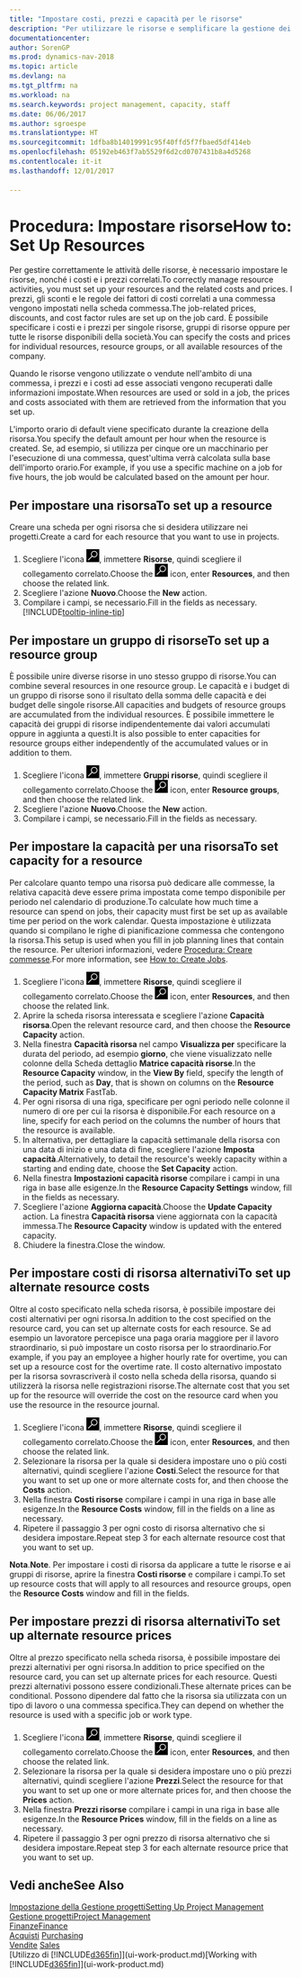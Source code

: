 ```yaml
---
title: "Impostare costi, prezzi e capacità per le risorse"
description: "Per utilizzare le risorse e semplificare la gestione dei progetti, specificare i costi e i prezzi per le singole risorse o i gruppi di risorse e impostare la capacità della risorsa."
documentationcenter: 
author: SorenGP
ms.prod: dynamics-nav-2018
ms.topic: article
ms.devlang: na
ms.tgt_pltfrm: na
ms.workload: na
ms.search.keywords: project management, capacity, staff
ms.date: 06/06/2017
ms.author: sgroespe
ms.translationtype: HT
ms.sourcegitcommit: 1dfba8b14019991c95f40ffd5f7fbaed5df414eb
ms.openlocfilehash: 05192eb463f7ab5529f6d2cd0707431b8a4d5268
ms.contentlocale: it-it
ms.lasthandoff: 12/01/2017

---
```

# <a name="how-to-set-up-resources"></a><span data-ttu-id="3f42a-103">Procedura: Impostare risorse</span><span class="sxs-lookup"><span data-stu-id="3f42a-103">How to: Set Up Resources</span></span>
<span data-ttu-id="3f42a-104">Per gestire correttamente le attività delle risorse, è necessario impostare le risorse, nonché i costi e i prezzi correlati.</span><span class="sxs-lookup"><span data-stu-id="3f42a-104">To correctly manage resource activities, you must set up your resources and the related costs and prices.</span></span> <span data-ttu-id="3f42a-105">I prezzi, gli sconti e le regole dei fattori di costi correlati a una commessa vengono impostati nella scheda commessa.</span><span class="sxs-lookup"><span data-stu-id="3f42a-105">The job-related prices, discounts, and cost factor rules are set up on the job card.</span></span> <span data-ttu-id="3f42a-106">È possibile specificare i costi e i prezzi per singole risorse, gruppi di risorse oppure per tutte le risorse disponibili della società.</span><span class="sxs-lookup"><span data-stu-id="3f42a-106">You can specify the costs and prices for individual resources, resource groups, or all available resources of the company.</span></span>

<span data-ttu-id="3f42a-107">Quando le risorse vengono utilizzate o vendute nell'ambito di una commessa, i prezzi e i costi ad esse associati vengono recuperati dalle informazioni impostate.</span><span class="sxs-lookup"><span data-stu-id="3f42a-107">When resources are used or sold in a job, the prices and costs associated with them are retrieved from the information that you set up.</span></span>

<span data-ttu-id="3f42a-108">L'importo orario di default viene specificato durante la creazione della risorsa.</span><span class="sxs-lookup"><span data-stu-id="3f42a-108">You specify the default amount per hour when the resource is created.</span></span> <span data-ttu-id="3f42a-109">Se, ad esempio, si utilizza per cinque ore un macchinario per l'esecuzione di una commessa, quest'ultima verrà calcolata sulla base dell'importo orario.</span><span class="sxs-lookup"><span data-stu-id="3f42a-109">For example, if you use a specific machine on a job for five hours, the job would be calculated based on the amount per hour.</span></span>

## <a name="to-set-up-a-resource"></a><span data-ttu-id="3f42a-110">Per impostare una risorsa</span><span class="sxs-lookup"><span data-stu-id="3f42a-110">To set up a resource</span></span>
<span data-ttu-id="3f42a-111">Creare una scheda per ogni risorsa che si desidera utilizzare nei progetti.</span><span class="sxs-lookup"><span data-stu-id="3f42a-111">Create a card for each resource that you want to use in projects.</span></span>

1. <span data-ttu-id="3f42a-112">Scegliere l'icona ![Cerca pagina o report](media/ui-search/search_small.png "icona Cerca pagina o report"), immettere **Risorse**, quindi scegliere il collegamento correlato.</span><span class="sxs-lookup"><span data-stu-id="3f42a-112">Choose the ![Search for Page or Report](media/ui-search/search_small.png "Search for Page or Report icon") icon, enter **Resources**, and then choose the related link.</span></span>
2. <span data-ttu-id="3f42a-113">Scegliere l'azione **Nuovo**.</span><span class="sxs-lookup"><span data-stu-id="3f42a-113">Choose the **New** action.</span></span>
3. <span data-ttu-id="3f42a-114">Compilare i campi, se necessario.</span><span class="sxs-lookup"><span data-stu-id="3f42a-114">Fill in the fields as necessary.</span></span> [!INCLUDE[tooltip-inline-tip](includes/tooltip-inline-tip_md.md)]  

## <a name="to-set-up-a-resource-group"></a><span data-ttu-id="3f42a-115">Per impostare un gruppo di risorse</span><span class="sxs-lookup"><span data-stu-id="3f42a-115">To set up a resource group</span></span>
<span data-ttu-id="3f42a-116">È possibile unire diverse risorse in uno stesso gruppo di risorse.</span><span class="sxs-lookup"><span data-stu-id="3f42a-116">You can combine several resources in one resource group.</span></span> <span data-ttu-id="3f42a-117">Le capacità e i budget di un gruppo di risorse sono il risultato della somma delle capacità e dei budget delle singole risorse.</span><span class="sxs-lookup"><span data-stu-id="3f42a-117">All capacities and budgets of resource groups are accumulated from the individual resources.</span></span> <span data-ttu-id="3f42a-118">È possibile immettere le capacità dei gruppi di risorse indipendentemente dai valori accumulati oppure in aggiunta a questi.</span><span class="sxs-lookup"><span data-stu-id="3f42a-118">It is also possible to enter capacities for resource groups either independently of the accumulated values or in addition to them.</span></span>

1. <span data-ttu-id="3f42a-119">Scegliere l'icona ![Cerca pagina o report](media/ui-search/search_small.png "icona Cerca pagina o report"), immettere **Gruppi risorse**, quindi scegliere il collegamento correlato.</span><span class="sxs-lookup"><span data-stu-id="3f42a-119">Choose the ![Search for Page or Report](media/ui-search/search_small.png "Search for Page or Report icon") icon, enter **Resource groups**, and then choose the related link.</span></span>
2. <span data-ttu-id="3f42a-120">Scegliere l'azione **Nuovo**.</span><span class="sxs-lookup"><span data-stu-id="3f42a-120">Choose the **New** action.</span></span>
3. <span data-ttu-id="3f42a-121">Compilare i campi, se necessario.</span><span class="sxs-lookup"><span data-stu-id="3f42a-121">Fill in the fields as necessary.</span></span>

## <a name="to-set-capacity-for-a-resource"></a><span data-ttu-id="3f42a-122">Per impostare la capacità per una risorsa</span><span class="sxs-lookup"><span data-stu-id="3f42a-122">To set capacity for a resource</span></span>
<span data-ttu-id="3f42a-123">Per calcolare quanto tempo una risorsa può dedicare alle commesse, la relativa capacità deve essere prima impostata come tempo disponibile per periodo nel calendario di produzione.</span><span class="sxs-lookup"><span data-stu-id="3f42a-123">To calculate how much time a resource can spend on jobs, their capacity must first be set up as available time per period on the work calendar.</span></span> <span data-ttu-id="3f42a-124">Questa impostazione è utilizzata quando si compilano le righe di pianificazione commessa che contengono la risorsa.</span><span class="sxs-lookup"><span data-stu-id="3f42a-124">This setup is used when you fill in job planning lines that contain the resource.</span></span> <span data-ttu-id="3f42a-125">Per ulteriori informazioni, vedere [Procedura: Creare commesse](projects-how-create-jobs.md).</span><span class="sxs-lookup"><span data-stu-id="3f42a-125">For more information, see [How to: Create Jobs](projects-how-create-jobs.md).</span></span>

1. <span data-ttu-id="3f42a-126">Scegliere l'icona ![Cerca pagina o report](media/ui-search/search_small.png "icona Cerca pagina o report"), immettere **Risorse**, quindi scegliere il collegamento correlato.</span><span class="sxs-lookup"><span data-stu-id="3f42a-126">Choose the ![Search for Page or Report](media/ui-search/search_small.png "Search for Page or Report icon") icon, enter **Resources**, and then choose the related link.</span></span>
2. <span data-ttu-id="3f42a-127">Aprire la scheda risorsa interessata e scegliere l'azione **Capacità risorsa**.</span><span class="sxs-lookup"><span data-stu-id="3f42a-127">Open the relevant resource card, and then choose the **Resource Capacity** action.</span></span>
3. <span data-ttu-id="3f42a-128">Nella finestra **Capacità risorsa** nel campo **Visualizza per** specificare la durata del periodo, ad esempio **giorno**, che viene visualizzato nelle colonne della Scheda dettaglio **Matrice capacità risorse**.</span><span class="sxs-lookup"><span data-stu-id="3f42a-128">In the **Resource Capacity** window, in the **View By** field, specify the length of the period, such as **Day**, that is shown on columns on the **Resource Capacity Matrix** FastTab.</span></span>
4. <span data-ttu-id="3f42a-129">Per ogni risorsa di una riga, specificare per ogni periodo nelle colonne il numero di ore per cui la risorsa è disponibile.</span><span class="sxs-lookup"><span data-stu-id="3f42a-129">For each resource on a line, specify for each period on the columns the number of hours that the resource is available.</span></span>
5. <span data-ttu-id="3f42a-130">In alternativa, per dettagliare la capacità settimanale della risorsa con una data di inizio e una data di fine, scegliere l'azione **Imposta capacità**.</span><span class="sxs-lookup"><span data-stu-id="3f42a-130">Alternatively, to detail the resource's weekly capacity within a starting and ending date, choose the **Set Capacity** action.</span></span>
6. <span data-ttu-id="3f42a-131">Nella finestra **Impostazioni capacità risorse** compilare i campi in una riga in base alle esigenze.</span><span class="sxs-lookup"><span data-stu-id="3f42a-131">In the **Resource Capacity Settings** window, fill in the fields as necessary.</span></span>
7. <span data-ttu-id="3f42a-132">Scegliere l'azione **Aggiorna capacità**.</span><span class="sxs-lookup"><span data-stu-id="3f42a-132">Choose the **Update Capacity** action.</span></span> <span data-ttu-id="3f42a-133">La finestra **Capacità risorsa** viene aggiornata con la capacità immessa.</span><span class="sxs-lookup"><span data-stu-id="3f42a-133">The **Resource Capacity** window is updated with the entered capacity.</span></span>
8. <span data-ttu-id="3f42a-134">Chiudere la finestra.</span><span class="sxs-lookup"><span data-stu-id="3f42a-134">Close the window.</span></span>

## <a name="to-set-up-alternate-resource-costs"></a><span data-ttu-id="3f42a-135">Per impostare costi di risorsa alternativi</span><span class="sxs-lookup"><span data-stu-id="3f42a-135">To set up alternate resource costs</span></span>
<span data-ttu-id="3f42a-136">Oltre al costo specificato nella scheda risorsa, è possibile impostare dei costi alternativi per ogni risorsa.</span><span class="sxs-lookup"><span data-stu-id="3f42a-136">In addition to the cost specified on the resource card, you can set up alternate costs for each resource.</span></span> <span data-ttu-id="3f42a-137">Se ad esempio un lavoratore percepisce una paga oraria maggiore per il lavoro straordinario, si può impostare un costo risorsa per lo straordinario.</span><span class="sxs-lookup"><span data-stu-id="3f42a-137">For example, if you pay an employee a higher hourly rate for overtime, you can set up a resource cost for the overtime rate.</span></span> <span data-ttu-id="3f42a-138">Il costo alternativo impostato per la risorsa sovrascriverà il costo nella scheda della risorsa, quando si utilizzerà la risorsa nelle registrazioni risorse.</span><span class="sxs-lookup"><span data-stu-id="3f42a-138">The alternate cost that you set up for the resource will override the cost on the resource card when you use the resource in the resource journal.</span></span>

1. <span data-ttu-id="3f42a-139">Scegliere l'icona ![Cerca pagina o report](media/ui-search/search_small.png "icona Cerca pagina o report"), immettere **Risorse**, quindi scegliere il collegamento correlato.</span><span class="sxs-lookup"><span data-stu-id="3f42a-139">Choose the ![Search for Page or Report](media/ui-search/search_small.png "Search for Page or Report icon") icon, enter **Resources**, and then choose the related link.</span></span>  
2. <span data-ttu-id="3f42a-140">Selezionare la risorsa per la quale si desidera impostare uno o più costi alternativi, quindi scegliere l'azione **Costi**.</span><span class="sxs-lookup"><span data-stu-id="3f42a-140">Select the resource for that you want to set up one or more alternate costs for, and then choose the **Costs** action.</span></span>  
3. <span data-ttu-id="3f42a-141">Nella finestra **Costi risorse** compilare i campi in una riga in base alle esigenze.</span><span class="sxs-lookup"><span data-stu-id="3f42a-141">In the **Resource Costs** window, fill in the fields on a line as necessary.</span></span>  
4. <span data-ttu-id="3f42a-142">Ripetere il passaggio 3 per ogni costo di risorsa alternativo che si desidera impostare.</span><span class="sxs-lookup"><span data-stu-id="3f42a-142">Repeat step 3 for each alternate resource cost that you want to set up.</span></span>

<span data-ttu-id="3f42a-143">**Nota**.</span><span class="sxs-lookup"><span data-stu-id="3f42a-143">**Note**.</span></span> <span data-ttu-id="3f42a-144">Per impostare i costi di risorsa da applicare a tutte le risorse e ai gruppi di risorse, aprire la finestra **Costi risorse** e compilare i campi.</span><span class="sxs-lookup"><span data-stu-id="3f42a-144">To set up resource costs that will apply to all resources and resource groups, open the **Resource Costs** window and fill in the fields.</span></span>

## <a name="to-set-up-alternate-resource-prices"></a><span data-ttu-id="3f42a-145">Per impostare prezzi di risorsa alternativi</span><span class="sxs-lookup"><span data-stu-id="3f42a-145">To set up alternate resource prices</span></span>
<span data-ttu-id="3f42a-146">Oltre al prezzo specificato nella scheda risorsa, è possibile impostare dei prezzi alternativi per ogni risorsa.</span><span class="sxs-lookup"><span data-stu-id="3f42a-146">In addition to price specified on the resource card, you can set up alternate prices for each resource.</span></span> <span data-ttu-id="3f42a-147">Questi prezzi alternativi possono essere condizionali.</span><span class="sxs-lookup"><span data-stu-id="3f42a-147">These alternate prices can be conditional.</span></span> <span data-ttu-id="3f42a-148">Possono dipendere dal fatto che la risorsa sia utilizzata con un tipo di lavoro o una commessa specifica.</span><span class="sxs-lookup"><span data-stu-id="3f42a-148">They can depend on whether the resource is used with a specific job or work type.</span></span>

1. <span data-ttu-id="3f42a-149">Scegliere l'icona ![Cerca pagina o report](media/ui-search/search_small.png "icona Cerca pagina o report"), immettere **Risorse**, quindi scegliere il collegamento correlato.</span><span class="sxs-lookup"><span data-stu-id="3f42a-149">Choose the ![Search for Page or Report](media/ui-search/search_small.png "Search for Page or Report icon") icon, enter **Resources**, and then choose the related link.</span></span>
2. <span data-ttu-id="3f42a-150">Selezionare la risorsa per la quale si desidera impostare uno o più prezzi alternativi, quindi scegliere l'azione **Prezzi**.</span><span class="sxs-lookup"><span data-stu-id="3f42a-150">Select the resource for that you want to set up one or more alternate prices for, and then choose the **Prices** action.</span></span>
3. <span data-ttu-id="3f42a-151">Nella finestra **Prezzi risorse** compilare i campi in una riga in base alle esigenze.</span><span class="sxs-lookup"><span data-stu-id="3f42a-151">In the **Resource Prices** window, fill in the fields on a line as necessary.</span></span>
4. <span data-ttu-id="3f42a-152">Ripetere il passaggio 3 per ogni prezzo di risorsa alternativo che si desidera impostare.</span><span class="sxs-lookup"><span data-stu-id="3f42a-152">Repeat step 3 for each alternate resource price that you want to set up.</span></span>

## <a name="see-also"></a><span data-ttu-id="3f42a-153">Vedi anche</span><span class="sxs-lookup"><span data-stu-id="3f42a-153">See Also</span></span>
[<span data-ttu-id="3f42a-154">Impostazione della Gestione progetti</span><span class="sxs-lookup"><span data-stu-id="3f42a-154">Setting Up Project Management</span></span>](projects-setup-projects.md)  
[<span data-ttu-id="3f42a-155">Gestione progetti</span><span class="sxs-lookup"><span data-stu-id="3f42a-155">Project Management</span></span>](projects-manage-projects.md)  
[<span data-ttu-id="3f42a-156">Finanze</span><span class="sxs-lookup"><span data-stu-id="3f42a-156">Finance</span></span>](finance.md)  
<span data-ttu-id="3f42a-157">[Acquisti](purchasing-manage-purchasing.md)       </span><span class="sxs-lookup"><span data-stu-id="3f42a-157">[Purchasing](purchasing-manage-purchasing.md)       </span></span>  
<span data-ttu-id="3f42a-158">[Vendite](sales-manage-sales.md)    </span><span class="sxs-lookup"><span data-stu-id="3f42a-158">[Sales](sales-manage-sales.md)    </span></span>  
<span data-ttu-id="3f42a-159">[Utilizzo di [!INCLUDE[d365fin](includes/d365fin_md.md)]](ui-work-product.md)</span><span class="sxs-lookup"><span data-stu-id="3f42a-159">[Working with [!INCLUDE[d365fin](includes/d365fin_md.md)]](ui-work-product.md)</span></span>  

